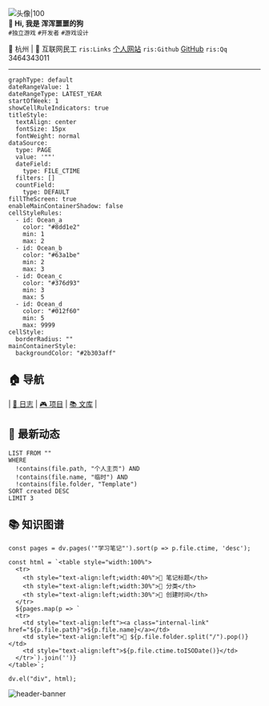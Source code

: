 ![头像|100](attachments/avatar.png)  
**👋 Hi, 我是 浑浑噩噩的狗**  
`#独立游戏` `#开发者` `#游戏设计`  

📍 杭州 | 🏢 互联网民工
`ris:Links` [个人网站](https://) 
`ris:Github` [GitHub](https://github.com/muddle-headed-dog)
`ris:Qq` 3464343011

---
```contributionGraph
graphType: default
dateRangeValue: 1
dateRangeType: LATEST_YEAR
startOfWeek: 1
showCellRuleIndicators: true
titleStyle:
  textAlign: center
  fontSize: 15px
  fontWeight: normal
dataSource:
  type: PAGE
  value: '""'
  dateField:
    type: FILE_CTIME
  filters: []
  countField:
    type: DEFAULT
fillTheScreen: true
enableMainContainerShadow: false
cellStyleRules:
  - id: Ocean_a
    color: "#8dd1e2"
    min: 1
    max: 2
  - id: Ocean_b
    color: "#63a1be"
    min: 2
    max: 3
  - id: Ocean_c
    color: "#376d93"
    min: 3
    max: 5
  - id: Ocean_d
    color: "#012f60"
    min: 5
    max: 9999
cellStyle:
  borderRadius: ""
mainContainerStyle:
  backgroundColor: "#2b303aff"

```


## 🏠 导航
| [📝 日志]() | [🎮 项目]() | [📚 文库]() |
 

## 🌱 最新动态  
```dataview  
LIST FROM ""
WHERE 
  !contains(file.path, "个人主页") AND
  !contains(file.name, "临时") AND
  !contains(file.folder, "Template")
SORT created DESC
LIMIT 3
```

## 📚 知识图谱  
```dataviewjs
const pages = dv.pages('"学习笔记"').sort(p => p.file.ctime, 'desc');

const html = `<table style="width:100%">
  <tr>
    <th style="text-align:left;width:40%">📝 笔记标题</th>
    <th style="text-align:left;width:30%">📂 分类</th>
    <th style="text-align:left;width:30%">📅 创建时间</th>
  </tr>
  ${pages.map(p => `
  <tr>
    <td style="text-align:left"><a class="internal-link" href="${p.file.path}">${p.file.name}</a></td>
    <td style="text-align:left">📁 ${p.file.folder.split("/").pop()}</td>
    <td style="text-align:left">${p.file.ctime.toISODate()}</td>
  </tr>`).join('')}
</table>`;

dv.el("div", html);
```


![header-banner](attachments/banner.png)
